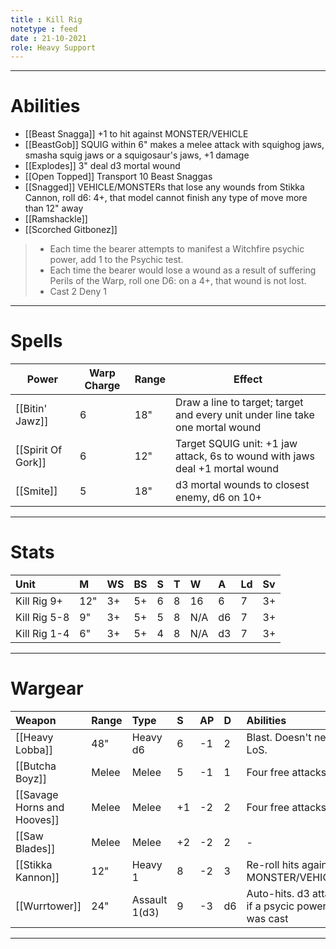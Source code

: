 ```yaml
---
title : Kill Rig
notetype : feed
date : 21-10-2021
role: Heavy Support
---
```


---

# Abilities

- [[Beast Snagga]] +1 to hit against MONSTER/VEHICLE
- [[BeastGob]] SQUIG within 6" makes a melee attack with squighog jaws, smasha squig jaws or a squigosaur's jaws, +1 damage
- [[Explodes]] 3" deal d3 mortal wound
- [[Open Topped]] Transport 10 Beast Snaggas
- [[Snagged]] VEHICLE/MONSTERs that lose any wounds from Stikka Cannon, roll d6: 4+, that model cannot finish any type of move more than 12" away
- [[Ramshackle]]
- [[Scorched Gitbonez]]
> - Each time the bearer attempts to manifest a Witchfire psychic power, add 1 to the Psychic test.
> - Each time the bearer would lose a wound as a result of suffering Perils of the Warp, roll one D6: on a 4+, that wound is not lost.
> - Cast 2 Deny 1

---

# Spells

 | Power              | Warp Charge | Range | Effect                                                                        |
 | ------------------ | ----------- | ----- | ----------------------------------------------------------------------------- |
 | [[Bitin' Jawz]]    | 6           | 18"   | Draw a line to target; target and every unit under line take one mortal wound |
 | [[Spirit Of Gork]] | 6           | 12"   | Target SQUIG unit: +1 jaw attack, 6s to wound with jaws deal +1 mortal wound  |
 | [[Smite]]          | 5           | 18"   | d3 mortal wounds to closest enemy, d6 on 10+                                  |

---

# Stats

| Unit    | M   | WS  | BS  | S   | T   | W   | A   | Ld  | Sv  |
|:------- |:--- |:--- |:--- |:--- |:--- |:--- |:--- |:--- |:--- |
| Kill Rig 9+ | 12" | 3+ | 5+ | 6 | 8 | 16 | 6 | 7 | 3+ |
| Kill Rig 5-8 | 9" | 3+ | 5+ | 5 | 8 | N/A| d6| 7 | 3+ |
| Kill Rig 1-4 | 6" | 3+ | 5+ | 4 | 8 | N/A| d3| 7 | 3+ |

---

# Wargear
| Weapon                      | Range | Type          | S   | AP  | D   | Abilities                                        |
|:--------------------------- |:----- |:------------- |:--- |:--- |:--- |:------------------------------------------------ |
| [[Heavy Lobba]]             | 48"   | Heavy d6      | 6   | -1  | 2   | Blast. Doesn't need LoS.                         |
| [[Butcha Boyz]]             | Melee | Melee         | 5   | -1  | 1   | Four free attacks                                |
| [[Savage Horns and Hooves]] | Melee | Melee         | +1  | -2  | 2   | Four free attacks                                |
| [[Saw Blades]]              | Melee | Melee         | +2  | -2  | 2   | -                                                |
| [[Stikka Kannon]]           | 12"   | Heavy 1       | 8   | -2  | 3   | Re-roll hits against MONSTER/VEHICLEs            |
| [[Wurrtower]]               | 24"   | Assault 1(d3) | 9   | -3  | d6  | Auto-hits. d3 attacks if a psycic power was cast |

---